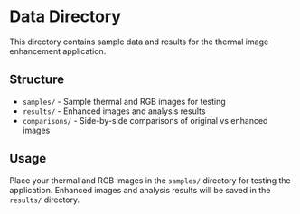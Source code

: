 # Data Directory

This directory contains sample data and results for the thermal image enhancement application.

## Structure
- `samples/` - Sample thermal and RGB images for testing
- `results/` - Enhanced images and analysis results
- `comparisons/` - Side-by-side comparisons of original vs enhanced images

## Usage
Place your thermal and RGB images in the `samples/` directory for testing the application.
Enhanced images and analysis results will be saved in the `results/` directory. 